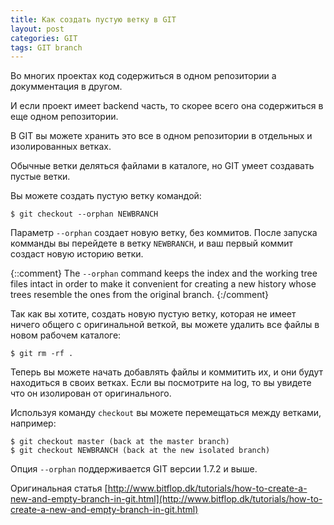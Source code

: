 ```yaml
---
title: Как создать пустую ветку в GIT
layout: post
categories: GIT
tags: GIT branch
---
```


Во многих проектах код содержиться в одном репозитории а докумментация в другом.

И если проект имеет backend часть, то скорее всего она содержиться в еще одном репозитории.

В GIT вы можете хранить это все в одном репозитории в отдельных и изолированных ветках.

Обычные ветки деляться файлами в каталоге, но GIT умеет создавать пустые ветки.

Вы можете создать пустую ветку командой:

```
$ git checkout --orphan NEWBRANCH
```

Параметр `--orphan` создает новую ветку, без коммитов. После запуска комманды вы
перейдете в ветку `NEWBRANCH`, и ваш первый коммит создаст новую историю ветки.

{::comment}
The `--orphan` command keeps the index and the working tree files intact in order
to make it convenient for creating a new history whose trees resemble
the ones from the original branch.
{:/comment}

Так как вы хотите, создать новую пустую ветку, которая не имеет ничего общего с оригинальной
веткой, вы можете удалить все файлы в новом рабочем каталоге:

```
$ git rm -rf .
```

Теперь вы можете начать добавлять файлы и коммитить их, и они будут находиться в своих ветках.
Если вы посмотрите на log, то вы увидете что он изолирован от оригинального.

Используя команду `checkout` вы можете перемещаться между ветками, например:

```
$ git checkout master (back at the master branch)
$ git checkout NEWBRANCH (back at the new isolated branch)
```

Опция `--orphan` поддерживается GIT версии 1.7.2 и выше.

Оригинальная статья [http://www.bitflop.dk/tutorials/how-to-create-a-new-and-empty-branch-in-git.html](http://www.bitflop.dk/tutorials/how-to-create-a-new-and-empty-branch-in-git.html)
